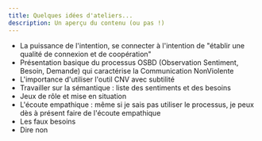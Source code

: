 ```yaml
---
title: Quelques idées d'ateliers...
description: Un aperçu du contenu (ou pas !)
---
```


- La puissance de l'intention, se connecter à l'intention de "établir une qualité de connexion et de coopération"
- Présentation basique du processus OSBD (Observation Sentiment, Besoin, Demande) qui caractérise la Communication NonViolente
- L'importance d'utiliser l'outil CNV avec subtilité
- Travailler sur la sémantique : liste des sentiments et des besoins
- Jeux de rôle et mise en situation
- L'écoute empathique : même si je sais pas utiliser le processus, je peux dès à présent faire de l'écoute empathique
- Les faux besoins
- Dire non 

